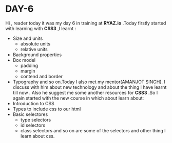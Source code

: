 # DAY-6

Hi , reader today it was my day 6 in training at **RYAZ.io** .Today firstly started with learning with **CSS3** ,I learnt :
* Size and units
    * absolute units
    * relative units
* Background properties
* Box model
    * padding 
    * margin
    * contend and border
* Typography
and so on.Today I also met my mentor(AMANJOT SINGH).  I discuss with him about new technology and about the thing I have learnt till now . Also he suggest me some another resources for **CSS3** .So I again started with the new course in which about learn about:
* Introduction to CSS
* Types to include css to our html
* Basic selectores
    * type selectors
    * id selectors
    * class selectors
and so on are some of the selectors and other thing I learn about css.